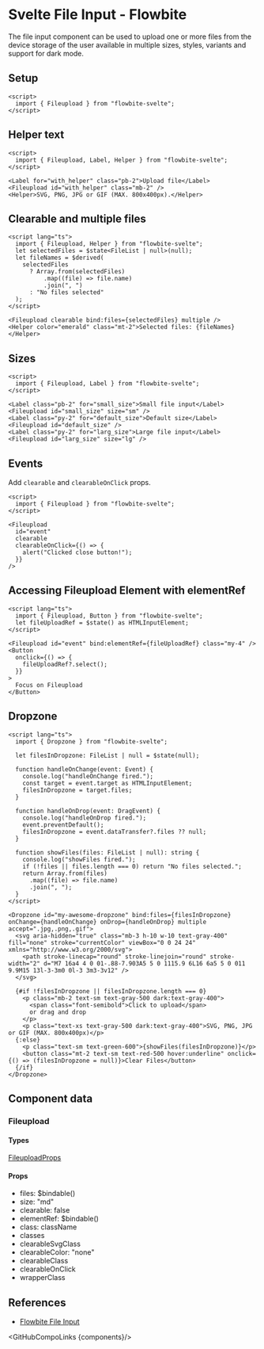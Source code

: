 # Svelte File Input - Flowbite


The file input component can be used to upload one or more files from the device storage of the user available in multiple sizes, styles, variants and support for dark mode.

## Setup

```svelte
<script>
  import { Fileupload } from "flowbite-svelte";
</script>
```

## Helper text

```svelte
<script>
  import { Fileupload, Label, Helper } from "flowbite-svelte";
</script>

<Label for="with_helper" class="pb-2">Upload file</Label>
<Fileupload id="with_helper" class="mb-2" />
<Helper>SVG, PNG, JPG or GIF (MAX. 800x400px).</Helper>
```

## Clearable and multiple files

```svelte
<script lang="ts">
  import { Fileupload, Helper } from "flowbite-svelte";
  let selectedFiles = $state<FileList | null>(null);
  let fileNames = $derived(
    selectedFiles
      ? Array.from(selectedFiles)
          .map((file) => file.name)
          .join(", ")
      : "No files selected"
  );
</script>

<Fileupload clearable bind:files={selectedFiles} multiple />
<Helper color="emerald" class="mt-2">Selected files: {fileNames}</Helper>
```

## Sizes

```svelte
<script>
  import { Fileupload, Label } from "flowbite-svelte";
</script>

<Label class="pb-2" for="small_size">Small file input</Label>
<Fileupload id="small_size" size="sm" />
<Label class="py-2" for="default_size">Default size</Label>
<Fileupload id="default_size" />
<Label class="py-2" for="larg_size">Large file input</Label>
<Fileupload id="larg_size" size="lg" />
```

## Events

Add `clearable` and `clearableOnClick` props.

```svelte
<script>
  import { Fileupload } from "flowbite-svelte";
</script>

<Fileupload
  id="event"
  clearable
  clearableOnClick={() => {
    alert("Clicked close button!");
  }}
/>
```

## Accessing Fileupload Element with elementRef

```svelte
<script lang="ts">
  import { Fileupload, Button } from "flowbite-svelte";
  let fileUploadRef = $state() as HTMLInputElement;
</script>

<Fileupload id="event" bind:elementRef={fileUploadRef} class="my-4" />
<Button
  onclick={() => {
    fileUploadRef?.select();
  }}
>
  Focus on Fileupload
</Button>
```

## Dropzone

```svelte
<script lang="ts">
  import { Dropzone } from "flowbite-svelte";

  let filesInDropzone: FileList | null = $state(null);

  function handleOnChange(event: Event) {
    console.log("handleOnChange fired.");
    const target = event.target as HTMLInputElement;
    filesInDropzone = target.files;
  }

  function handleOnDrop(event: DragEvent) {
    console.log("handleOnDrop fired.");
    event.preventDefault();
    filesInDropzone = event.dataTransfer?.files ?? null;
  }

  function showFiles(files: FileList | null): string {
    console.log("showFiles fired.");
    if (!files || files.length === 0) return "No files selected.";
    return Array.from(files)
      .map((file) => file.name)
      .join(", ");
  }
</script>

<Dropzone id="my-awesome-dropzone" bind:files={filesInDropzone} onChange={handleOnChange} onDrop={handleOnDrop} multiple accept=".jpg,.png,.gif">
  <svg aria-hidden="true" class="mb-3 h-10 w-10 text-gray-400" fill="none" stroke="currentColor" viewBox="0 0 24 24" xmlns="http://www.w3.org/2000/svg">
    <path stroke-linecap="round" stroke-linejoin="round" stroke-width="2" d="M7 16a4 4 0 01-.88-7.903A5 5 0 1115.9 6L16 6a5 5 0 011 9.9M15 13l-3-3m0 0l-3 3m3-3v12" />
  </svg>

  {#if !filesInDropzone || filesInDropzone.length === 0}
    <p class="mb-2 text-sm text-gray-500 dark:text-gray-400">
      <span class="font-semibold">Click to upload</span>
      or drag and drop
    </p>
    <p class="text-xs text-gray-500 dark:text-gray-400">SVG, PNG, JPG or GIF (MAX. 800x400px)</p>
  {:else}
    <p class="text-sm text-green-600">{showFiles(filesInDropzone)}</p>
    <button class="mt-2 text-sm text-red-500 hover:underline" onclick={() => (filesInDropzone = null)}>Clear Files</button>
  {/if}
</Dropzone>
```

## Component data

### Fileupload

#### Types

[FileuploadProps](https://github.com/themesberg/flowbite-svelte/blob/main/src/lib/types.ts#L698)

#### Props

- files: $bindable()
- size: "md"
- clearable: false
- elementRef: $bindable()
- class: className
- classes
- clearableSvgClass
- clearableColor: "none"
- clearableClass
- clearableOnClick
- wrapperClass


## References

- [Flowbite File Input](https://flowbite.com/docs/forms/file-input/)

<GitHubCompoLinks {components}/>
